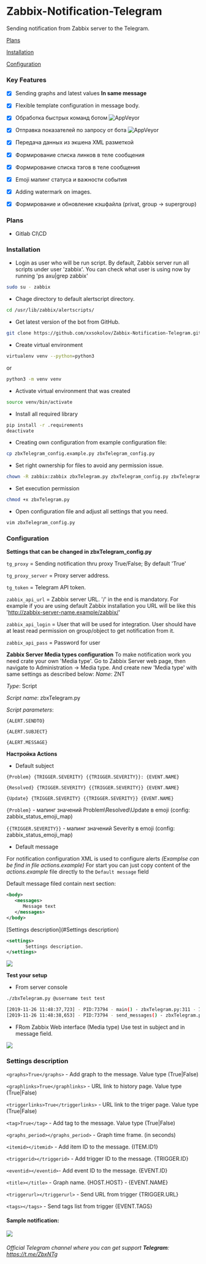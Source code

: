 # Zabbix-Notification-Telegram

Sending notification from Zabbix server to the Telegram.

[Plans](#Plans)

[Installation](#Installation)

[Configuration](#Configuration)

### Key Features
- [x] Sending graphs and latest values **In same message**
- [x] Flexible template configuration in message body.
- [x] Обработка быстрых команд ботом <img alt="AppVeyor" src="https://img.shields.io/static/v1?label=status&message=beta&color=yellow?logo=appveyor">
- [x] Отправка показателей по запросу от бота <img alt="AppVeyor" src="https://img.shields.io/static/v1?label=status&message=beta&color=yellow?logo=appveyor">
- [x] Передача данных из экшена XML разметкой
- [x] Формирование списка линков в теле сообщения
- [x] Формирование списка тэгов в теле сообщения
- [x] Emoji мапинг статуса и важности события
- [x] Adding watermark on images.
- [x] Формирование и обновление кэшфайла (privat, group -> supergroup)


<a name="Plans"><h3>Plans</h2></a>
- Gitlab CI\CD

<a name="Installation"><h3>Installation</h2></a>

* Login as user who will be run script. By default, Zabbix server run all scripts under user 'zabbix'. You can check what user is using now by running 'ps axu|grep zabbix' 
```bash
sudo su - zabbix
```

* Chage directory to default alertscript directory.
```bash
cd /usr/lib/zabbix/alertscripts/
```

* Get latest version of the bot from GitHub.
```bash
git clone https://github.com/xxsokolov/Zabbix-Notification-Telegram.git .
```

* Create virtual environment
```bash
virtualenv venv --python=python3
``` 
or 
```bash
python3 -m venv venv
``` 

* Activate virtual environment that was created
```bash
source venv/bin/activate
```

* Install all required library 
```bash
pip install -r .requirements
deactivate
```

* Creating own configuration from example configuration file:
```bash
cp zbxTelegram_config.example.py zbxTelegram_config.py
```

* Set right ownership for files to avoid any permission issue.
```bash
chown -R zabbix:zabbix zbxTelegram.py zbxTelegram_config.py zbxTelegram_files/ 
```

* Set execution permission
```bash
chmod +x zbxTelegram.py
```

* Open configuration file and adjust all settings that you need.
```bash
vim zbxTelegram_config.py
```
 
 
<a name="Configuration"><h3>Configuration</h2></a>


**Settings that can be changed in zbxTelegram_config.py**


`tg_proxy` = Sending notification thru proxy True/False; By default 'True'

`tg_proxy_server`  = Proxy server address.

`tg_token` = Telegram API  token.

`zabbix_api_url` = Zabbix server URL. '/' in the end is mandatory. For example if you are using default Zabbix installation you URL will be like this 'http://zabbix-server-name.example/zabbix/'

`zabbix_api_login` = User that will be used for integration. User should have at least read permission on group/object to get notification from it.

`zabbix_api_pass` = Password for user


**Zabbix Server Media types configuration**
To make notification work you need crate your own 'Media type'. Go to Zabbix Server web page, then navigate to Administration -> Media type. 
And create new 'Media type' with same settings as described below:
_Name_: ZNT

_Type_: Script

_Script name_: zbxTelegram.py

_Script parameters_:

`{ALERT.SENDTO}`

`{ALERT.SUBJECT}`

`{ALERT.MESSAGE}`


**Настройка Actions**


* Default subject

`{Problem} {TRIGGER.SEVERITY} {{TRIGGER.SEVERITY}}: {EVENT.NAME}`

`{Resolved} {TRIGGER.SEVERITY} {{TRIGGER.SEVERITY}} {EVENT.NAME}`

`{Update} {TRIGGER.SEVERITY} {{TRIGGER.SEVERITY}} {EVENT.NAME}`

`{Problem}` - мапинг значений Problem\Resolved\Update в emoji (config: zabbix_status_emoji_map)

`{{TRIGGER.SEVERITY}}` - мапинг значений Severity в emoji (config: zabbix_status_emoji_map)

* Default message

For notification configuration XML is used to configure alerts _(Examplse can be find in file actions.example)_
For start you can just copy content of the _actions.example_ file directly to the `Default message` field

Default message filed contain next section:

```xml
<body>
   <messages>
      Message text
   </messages>
</body>
``` 

[Settings description](#Settings description) 
```xml
<settings> 
       Settings description.
</settings>
``` 

<img src="https://imgur.com/m6DosDL.png">

**Test your setup**

* From server console
```bash
./zbxTelegram.py @username test test

[2019-11-26 11:48:37,723] - PID:73794 - main() - zbxTelegram.py:311 - INFO: Send to @username action: test
[2019-11-26 11:48:38,653] - PID:73794 - send_messages() - zbxTelegram.py:290 - INFO: Send photo to @username (00000000)
```
* FRom Zabbix Web interface (Media type)
Use test in subject and in message field.

<img src="https://imgur.com/6ej0d40.png">

<a name="Settings description"><h3>Settings description</h2></a>

`<graphs>True</graphs>` - Add graph to the message. Value type (True|False)

`<graphlinks>True</graphlinks>` - URL link to history page. Value type (True|False)

`<triggerlinks>True</triggerlinks>` - URL link to the triger page. Value type (True|False)

`<tag>True</tag>` - Add tag to the message. Value type (True|False)

`<graphs_period></graphs_period>` - Graph time frame. (in seconds)

`<itemid></itemid>` - Add item ID to the message. {ITEM.ID1}

`<triggerid></triggerid>` - Add trigger ID to the message. {TRIGGER.ID}

`<eventid></eventid>`- Add event ID to the message. {EVENT.ID}

`<title></title>` - Graph name. {HOST.HOST} - {EVENT.NAME}

`<triggerurl></triggerurl>` - Send URL from trigger {TRIGGER.URL}

`<tags></tags>` - Send tags list from trigger {EVENT.TAGS}


#### Sample notification:

<img src="https://imgur.com/ayKo62v.png">

###### Official Telegram channel where you can get support **Telegram**: https://t.me/ZbxNTg
